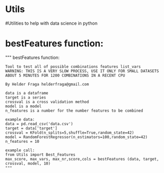 # Utils
#Utilities to help with data science in python

# bestFeatures function:

""" bestFeatures function:

    Tool to test all of possible combinations features list_vars
    WARNING: THIS IS A VERY SLOW PROCESS, USE IT ONLY FOR SMALL DATASETS
    ABOUT 5 MINUTES FOR 1200 COMBINATIONS IN A RECENT CPU
    
    By Helder Fraga helderfraga@gmail.com
    
    data is a dataframe
    target is a series
    crossval is a cross validation method
    model is a model
    n_features is a number for the number features to be combined
    
    example data:
    data = pd.read_csv('data.csv')
    target = data['target']   
    crossval = KFold(n_splits=5,shuffle=True,random_state=42)
    model = RandomForestRegressor(n_estimators=100,random_state=42)
    n_features = 10
    
    example call:
    from Utils import Best_Features
    max_score, max_vars, max_nr,score,cols = bestFeatures (data, target, crossval, model, 10)
    """
